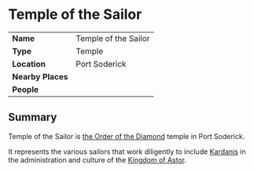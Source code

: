 # Temple of the Sailor

|||
| --- | --- |
| **Name** | Temple of the Sailor | place.4
| **Type** | Temple |
| **Location** | Port Soderick |
| **Nearby Places** | |
| **People** | |

## Summary

Temple of the Sailor is [the Order of the Diamond](../../../organisations/the-order-of-the-diamond.md) temple in Port Soderick.

It represents the various sailors that work diligently to include [Kardanis](../../regions/kardanis.md) in the administration and culture of the [Kingdom of Astor](../../../civilisations/kingdom-of-astor/kingdom-of-astor.md).
